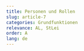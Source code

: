 ```yaml
---
title: Personen und Rollen
slug: article-7
categories: Grundfunktionen
relevance: AL, StLei
order: A
lang: de
---
```

